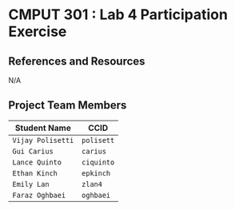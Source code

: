 # CMPUT 301 : Lab 4 Participation Exercise

## References and Resources

N/A

## Project Team Members

| Student Name     | CCID       |
| ------------     | ---------  |
| `Vijay Polisetti`| `polisett` |
| `Gui Carius`     | `carius`   |
| `Lance Quinto`   | `ciquinto` |
| `Ethan Kinch`    | `epkinch`  |
| `Emily Lan`      | `zlan4`    |
| `Faraz Oghbaei`  | `oghbaei`  |
